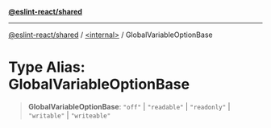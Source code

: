 [**@eslint-react/shared**](../../README.md)

***

[@eslint-react/shared](../../README.md) / [\<internal\>](../README.md) / GlobalVariableOptionBase

# Type Alias: GlobalVariableOptionBase

> **GlobalVariableOptionBase**: `"off"` \| `"readable"` \| `"readonly"` \| `"writable"` \| `"writeable"`
